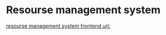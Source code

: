 # Resourse management system

[resourse management system frontend url: ](https://resoursemanagemntsystem.vercel.app )

